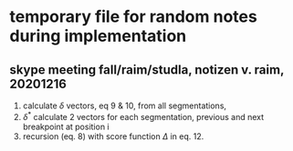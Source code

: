 
# temporary file for random notes during implementation

## skype meeting fall/raim/studla, notizen v. raim, 20201216

1. calculate $\delta$ vectors, eq 9 & 10, from all segmentations,
2. $\delta^*$ calculate 2 vectors for each segmentation, previous and next
   breakpoint at position i
3. recursion (eq. 8) with score function $\Delta$ in eq. 12.

